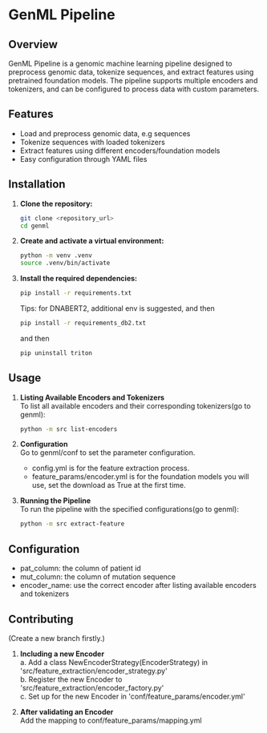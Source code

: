 # GenML Pipeline

## Overview

GenML Pipeline is a genomic machine learning pipeline designed to preprocess genomic data, tokenize sequences, and extract features using pretrained foundation models. The pipeline supports multiple encoders and tokenizers, and can be configured to process data with custom parameters.

## Features

- Load and preprocess genomic data, e.g sequences 
- Tokenize sequences with loaded tokenizers
- Extract features using different encoders/foundation models
- Easy configuration through YAML files

## Installation

1. **Clone the repository:**

   ```sh
   git clone <repository_url>
   cd genml
   ```

2. **Create and activate a virtual environment:**

   ```sh
   python -m venv .venv
   source .venv/bin/activate
   ```

3. **Install the required dependencies:**

   ```sh
   pip install -r requirements.txt
   ```
   Tips: for DNABERT2, additional env is suggested, and then
   ```sh
   pip install -r requirements_db2.txt
   ```
   and then 
   ```sh
   pip uninstall triton
   ```

## Usage

1. **Listing Available Encoders and Tokenizers** <br>
To list all available encoders and their corresponding tokenizers(go to genml):
   ```sh
   python -m src list-encoders
   ```

2. **Configuration** <br>
Go to genml/conf to set the parameter configuration.  
   - config.yml is for the feature extraction process. 
   - feature_params/encoder.yml is for the foundation models you will use, set the download as True at the first time.



3. **Running the Pipeline** <br>
To run the pipeline with the specified configurations(go to genml):
   ```sh
   python -m src extract-feature
   ```



## Configuration
- pat_column: the column of patient id  
- mut_column: the column of mutation sequence  
- encoder_name: use the correct encoder after listing available encoders and tokenizers  


## Contributing

(Create a new branch firstly.)
1. **Including a new Encoder**  <br>
   a. Add a class NewEncoderStrategy(EncoderStrategy) in 'src/feature_extraction/encoder_strategy.py'  
   b. Register the new Encoder to 'src/feature_extraction/encoder_factory.py'  
   c. Set up for the new Encoder in 'conf/feature_params/encoder.yml'  

3. **After validating an Encoder**  <br>
   Add the mapping to conf/feature_params/mapping.yml
  







